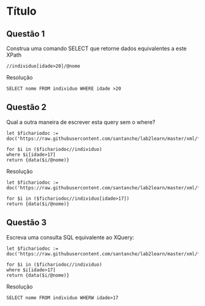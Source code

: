 # Título

## Questão 1

Construa uma comando SELECT que retorne dados equivalentes a este XPath
```
//individuo[idade>20]/@nome
```

Resolução
```
SELECT nome FROM individuo WHERE idade >20
```

## Questão 2

Qual a outra maneira de escrever esta query sem o where?

```
let $fichariodoc := doc('https://raw.githubusercontent.com/santanche/lab2learn/master/xml/fichario.xml')
 
for $i in ($fichariodoc//individuo)
where $i[idade>17]
return {data($i/@nome)}
 ```
 
Resolução
 ```
let $fichariodoc := doc('https://raw.githubusercontent.com/santanche/lab2learn/master/xml/fichario.xml')
 
for $i in ($fichariodoc//individuo[idade>17])
return {data($i/@nome)}
 ```
 
## Questão 3

Escreva uma consulta SQL equivalente ao XQuery:

 ```
let $fichariodoc := doc('https://raw.githubusercontent.com/santanche/lab2learn/master/xml/fichario.xml')

for $i in ($fichariodoc//individuo)
where $i[idade>17]
return {data($i/@nome)}
 ```

Resolução
 
 ```
SELECT nome FROM individuo WHERW idade>17
 ```
